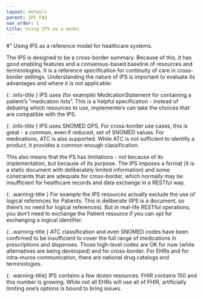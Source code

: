 ```yaml
---
layout: default
parent: IPS FAQ
nav_order: 1
title: Using IPS as a model
---
```


#" Using IPS as a reference model for healthcare systems.

The IPS is designed to be a cross-border summary. Because of this, it has good enabling features and a consensus-based baseline of resources and terminologies. It is a reference specification for continuity of care in cross-border settings. Understanding the nature of IPS is important to evaluate its advantages and where it is not applicable:

{: .info-title }
IPS uses (for example) MedicationStatement for containing a patient’s “medication lists”. This is a helpful specification - instead of debating which resources to use, implementers can take the choices that are compatible with the IPS.

{: .info-title }
IPS uses SNOMED GPS. For cross-border use cases, this is great - a common, even if reduced, set of SNOMED values.
For medications, ATC is also supported. While ATC is not sufficient to identify a product, it provides a common enough classification. 

This also means that the PS has limitations - not because of its implementation, but because of its purpose. The IPS imposes a format (it is a static document with deliberately limited information) and some constraints that are adequate for cross-border, which normally may be insufficient for healthcare records and data exchange in a RESTful way.

{: .warning-title }
For example the IPS resources actually exclude the use of logical references for Patients. This is deliberate (IPS is a document, so there’s no need for logical references). But in real-life RESTful operations, you don’t need to exchange the Patient resource if you can opt for exchanging a logical identifier.

{: .warning-title }
ATC classification and even SNOMED codes have been confirmed to be insufficient to cover the full range of medications in prescriptions and dispenses. Those high-level codes are OK for now (while alternatives are being developed) and for cross-border. For EHRs and for intra-muros communication, there are national drug catalogs and terminologies.

{: .warning-title}
IPS contains a few dozen resources. FHIR contains 150 and this number is growing. While not all EHRs will use all of FHIR, artificially limiting one’s options is bound to bring issues.
 
